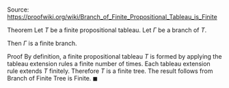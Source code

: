 # 

Source: https://proofwiki.org/wiki/Branch_of_Finite_Propositional_Tableau_is_Finite

Theorem
Let $T$ be a finite propositional tableau.
Let $\Gamma$ be a branch of $T$.

Then $\Gamma$ is a finite branch.


Proof
By definition, a finite propositional tableau $T$ is formed by applying the tableau extension rules a finite number of times.
Each tableau extension rule extends $T$ finitely.
Therefore $T$ is a finite tree.
The result follows from Branch of Finite Tree is Finite.
$\blacksquare$





